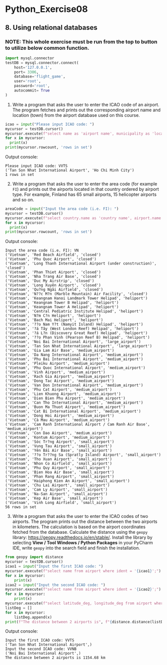 # Python_Exercise08
## 8. Using relational databases
### NOTE: This whole exercise must be run from the top to button to utilize below common function.
```python
import mysql.connector
testDB = mysql.connector.connect(
    host='127.0.0.1',
    port= 3306,
    database='flight_game',
    user='root',
    password='root',
    autocommit= True
)
```
1. Write a program that asks the user to enter the ICAO code of an airport. The program fetches and prints out the corresponding
airport name and location (town) from the airport database used on this course.
```python
icao = input("Please input ICAO code: ")
mycursor = testDB.cursor()
mycursor.execute(f"select name as 'airport name', municipality as 'location' from airport where ident = '{icao}';")
for x in mycursor:
  print(x)
print(mycursor.rowcount, 'rows in set')
```
Output console:
```
Please input ICAO code: VVTS
('Tan Son Nhat International Airport', 'Ho Chi Minh City')
1 rows in set
```
2. Write a program that asks the user to enter the area code (for example `FI`) and prints out the airports located in that country
ordered by airport type. For example, Finland has 65 small airports, 15 helicopter airports and so on.
```python
areaCode = input("Input the area code (i.e. FI): ")
mycursor = testDB.cursor()
mycursor.execute(f"select country.name as 'country name', airport.name as 'airport name', airport.type as 'airport type' from country, airport where country.iso_country = airport.iso_country and airport.iso_country = '{areaCode}' order by airport.type;")
for x in mycursor:
  print(x)
print(mycursor.rowcount, 'rows in set')
```
Output console:
```
Input the area code (i.e. FI): VN
('Vietnam', 'Red Beach Airfield', 'closed')
('Vietnam', 'Phu Quoc Airport', 'closed')
('Vietnam', 'Long Thanh International Airport (under construction)', 'closed')
('Vietnam', 'Phan Thiet Airport', 'closed')
('Vietnam', 'Nha Trang Air Base', 'closed')
('Vietnam', 'Duc My Airstrip', 'closed')
('Vietnam', 'Long Xuyên Airport', 'closed')
('Vietnam', 'Qu?ng Ngãi Airfield', 'closed')
('Vietnam', 'N??c M?n (Marble Mountain) Air Facility', 'closed')
('Vietnam', 'Keangnam Hanoi Landmark Tower Helipad', 'heliport')
('Vietnam', 'Keangnam Tower B Helipad', 'heliport')
('Vietnam', 'Keangnam Tower A Helipad', 'heliport')
('Vietnam', 'Central Pediatric Institute Helipad', 'heliport')
('Vietnam', 'N?m C?n Heliport', 'heliport')
('Vietnam', 'Bach Mai Heliport', 'heliport')
('Vietnam', '??o Nam Y?t (Namyit Island) Helipad', 'heliport')
('Vietnam', '?á Tây (West London Reef) Helipad', 'heliport')
('Vietnam', '?á L?n (Discovery Great Reef) Helipad', 'heliport')
('Vietnam', '??o Phan Vinh (Pearson Reef B) Helipad', 'heliport')
('Vietnam', 'Noi Bai International Airport', 'large_airport')
('Vietnam', 'Tan Son Nhat International Airport', 'large_airport')
('Vietnam', 'Gia Lam Air Base', 'medium_airport')
('Vietnam', 'Da Nang International Airport', 'medium_airport')
('Vietnam', 'Phu Bai International Airport', 'medium_airport')
('Vietnam', 'Pleiku Airport', 'medium_airport')
('Vietnam', 'Phu Quoc International Airport', 'medium_airport')
('Vietnam', 'Vinh Airport', 'medium_airport')
('Vietnam', 'Rach Gia Airport', 'medium_airport')
('Vietnam', 'Dong Tac Airport', 'medium_airport')
('Vietnam', 'Van Don International Airport', 'medium_airport')
('Vietnam', 'Phu Cat Airport', 'medium_airport')
('Vietnam', 'Lien Khuong Airport', 'medium_airport')
('Vietnam', 'Dien Bien Phu Airport', 'medium_airport')
('Vietnam', 'Can Tho International Airport', 'medium_airport')
('Vietnam', 'Buon Ma Thuot Airport', 'medium_airport')
('Vietnam', 'Cat Bi International Airport', 'medium_airport')
('Vietnam', 'Dong Hoi Airport', 'medium_airport')
('Vietnam', 'Cà Mau Airport', 'medium_airport')
('Vietnam', 'Cam Ranh International Airport / Cam Ranh Air Base', 'medium_airport')
('Vietnam', 'Con Dao Airport', 'medium_airport')
('Vietnam', 'Kontum Airport', 'medium_airport')
('Vietnam', 'Sóc Tr?ng Airport', 'small_airport')
('Vietnam', 'Vung Tau Airport', 'small_airport')
('Vietnam', 'Yên Bái Air Base', 'small_airport')
('Vietnam', '??o Tr??ng Sa (Spratly Island) Airport', 'small_airport')
('Vietnam', 'Tho Xuan Airport', 'small_airport')
('Vietnam', 'Nhon Co Airfield', 'small_airport')
('Vietnam', 'Phu Quy Airport', 'small_airport')
('Vietnam', 'Bien Hoa Air Base', 'small_airport')
('Vietnam', 'Phan Rang Airport', 'small_airport')
('Vietnam', 'Haiphong Kien An Airport', 'small_airport')
('Vietnam', 'Chu Lai Airport', 'small_airport')
('Vietnam', 'Cam Ly Airport', 'small_airport')
('Vietnam', 'Na-San Airport', 'small_airport')
('Vietnam', 'Kep Air Base', 'small_airport')
('Vietnam', 'Vinh Long Airfield', 'small_airport')
56 rows in set
```
3. Write a program that asks the user to enter the ICAO codes of two airports. The program prints out the distance between the two
airports in kilometers. The calculation is based on the airport coordinates fetched from the database. Calculate the distance using 
the `geopy` library:  https://geopy.readthedocs.io/en/stable/. Install the library by selecting **View / Tool Windows / Python Packages**
in your PyCharm IDE, write `geopy` into the search field and finish the installation.
```python
from geopy import distance
mycursor = testDB.cursor()
icao1 = input("Input the first ICAO code: ")
mycursor.execute(f"select name from airport where ident = '{icao1}';")
for x in mycursor:
    print(x)
icao2 = input("Input the second ICAO code: ")
mycursor.execute(f"select name from airport where ident = '{icao2}';")
for x in mycursor:
    print(x)
mycursor.execute(f"select latitude_deg, longitude_deg from airport where ident = '{icao1}' or ident = '{icao2}';")
listDeg = []
for x in mycursor:
    listDeg.append(x)
print(f"The distance between 2 airports is", f"{distance.distance(listDeg[0], listDeg[1]).km:.2f} km")
```
Output console:
```
Input the first ICAO code: VVTS
('Tan Son Nhat International Airport',)
Input the second ICAO code: VVNB
('Noi Bai International Airport',)
The distance between 2 airports is 1154.68 km
```
